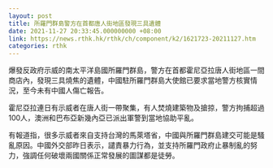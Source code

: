 ```yaml
---
layout: post
title: 所羅門群島警方在首都唐人街地區發現三具遺體
date: 2021-11-27 20:33:45.000000000 +08:00
link: https://news.rthk.hk/rthk/ch/component/k2/1621723-20211127.htm
categories: rthk
---
```


爆發反政府示威的南太平洋島國所羅門群島，警方在首都霍尼亞拉唐人街地區一間商店內，發現三具燒焦的遺體，中國駐所羅門群島大使館已要求當地警方核實情況，至今未有中國人傷亡報告。

霍尼亞拉連日有示威者在唐人街一帶聚集，有人焚燒建築物及搶掠，警方拘捕超過100人，澳洲和巴布亞新幾內亞已派出軍警到當地協助平亂。

有報道指，很多示威者來自支持台灣的馬萊塔省，中國與所羅門群島建交可能是騷亂原因。中國外交部昨日表示，譴責暴力行為，並支持所羅門政府止暴制亂的努力，強調任何破壞兩國關係正常發展的圖謀都是徒勞。
